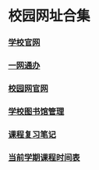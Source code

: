 # 校园网址合集

### [学校官网](https://www.lnnzy.ln.cn/)
### [一网通办](http://nportal.lnnzy.ln.cn/fvue/home)
### [校园网官网](http://10.255.254.2:8080/zportal/loginForWeb?wlanuserip=32d81992c00274d53778cfda3b03b080&wlanacname=7c4a12b776c6df7d56ebef7547eae862&ssid=f89f2c9537407efeb0f8907992cd5a06&nasip=65190862b0e992752c6551aba7cc98d6&snmpagentip=&mac=67ba4df3d9042cfbfa7892533668fdad&t=wireless-v2&url=f97529807983075c6d1e30f5aab5bbf2aa51157f76dff1f9b5d95d14bdea046aabb83f55a54b15a9&apmac=&nasid=7c4a12b776c6df7d56ebef7547eae862&vid=b9325ae08381223d&port=fdc32372622027eb&nasportid=92b24caf890ac54ff029574333625763b52572779b611cfee6dae996c6730338ba0e2ec933b13ff1)
### [学校图书馆管理](http://172.6.1.61:8080/reader/login.php#)
### [课程复习笔记](https://jihulab.com/exyq/edu)
### [当前学期课程时间表](https://jihulab.com/exyq/edu)
